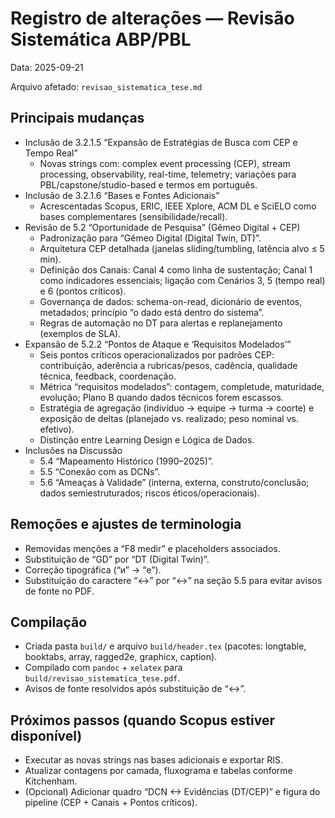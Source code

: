 # Registro de alterações — Revisão Sistemática ABP/PBL

Data: 2025-09-21

Arquivo afetado: `revisao_sistematica_tese.md`

## Principais mudanças

- Inclusão de 3.2.1.5 “Expansão de Estratégias de Busca com CEP e Tempo Real”
  - Novas strings com: complex event processing (CEP), stream processing, observability, real-time, telemetry; variações para PBL/capstone/studio-based e termos em português.
- Inclusão de 3.2.1.6 “Bases e Fontes Adicionais”
  - Acrescentadas Scopus, ERIC, IEEE Xplore, ACM DL e SciELO como bases complementares (sensibilidade/recall).
- Revisão de 5.2 “Oportunidade de Pesquisa” (Gêmeo Digital + CEP)
  - Padronização para “Gêmeo Digital (Digital Twin, DT)”.
  - Arquitetura CEP detalhada (janelas sliding/tumbling, latência alvo ≤ 5 min).
  - Definição dos Canais: Canal 4 como linha de sustentação; Canal 1 como indicadores essenciais; ligação com Cenários 3, 5 (tempo real) e 6 (pontos críticos).
  - Governança de dados: schema-on-read, dicionário de eventos, metadados; princípio “o dado está dentro do sistema”.
  - Regras de automação no DT para alertas e replanejamento (exemplos de SLA).
- Expansão de 5.2.2 “Pontos de Ataque e ‘Requisitos Modelados’”
  - Seis pontos críticos operacionalizados por padrões CEP: contribuição, aderência a rubricas/pesos, cadência, qualidade técnica, feedback, coordenação.
  - Métrica “requisitos modelados”: contagem, completude, maturidade, evolução; Plano B quando dados técnicos forem escassos.
  - Estratégia de agregação (indivíduo → equipe → turma → coorte) e exposição de deltas (planejado vs. realizado; peso nominal vs. efetivo).
  - Distinção entre Learning Design e Lógica de Dados.
- Inclusões na Discussão
  - 5.4 “Mapeamento Histórico (1990–2025)”.
  - 5.5 “Conexão com as DCNs”.
  - 5.6 “Ameaças à Validade” (interna, externa, construto/conclusão; dados semiestruturados; riscos éticos/operacionais).

## Remoções e ajustes de terminologia

- Removidas menções a “F8 medir” e placeholders associados.
- Substituição de “GD” por “DT (Digital Twin)”.
- Correção tipográfica (“и” → “e”).
- Substituição do caractere “↔” por “<->” na seção 5.5 para evitar avisos de fonte no PDF.

## Compilação

- Criada pasta `build/` e arquivo `build/header.tex` (pacotes: longtable, booktabs, array, ragged2e, graphicx, caption).
- Compilado com `pandoc` + `xelatex` para `build/revisao_sistematica_tese.pdf`.
- Avisos de fonte resolvidos após substituição de “↔”.

## Próximos passos (quando Scopus estiver disponível)

- Executar as novas strings nas bases adicionais e exportar RIS.
- Atualizar contagens por camada, fluxograma e tabelas conforme Kitchenham.
- (Opcional) Adicionar quadro “DCN <-> Evidências (DT/CEP)” e figura do pipeline (CEP + Canais + Pontos críticos).

